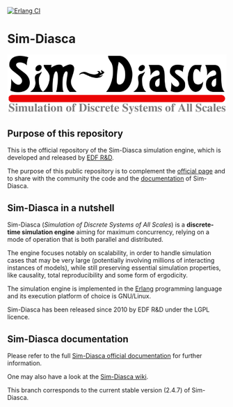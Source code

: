 [![Erlang CI](https://github.com/Olivier-Boudeville-EDF/Sim-Diasca/actions/workflows/erlang-ci.yml/badge.svg)](https://github.com/Olivier-Boudeville-EDF/Sim-Diasca/actions/workflows/erlang-ci.yml)
# Sim-Diasca

![](/sim-diasca/doc/common-elements/edf-related/sim-diasca.png)


## Purpose of this repository

This is the official repository of the Sim-Diasca simulation engine, which is developed and released by [EDF R&D](https://www.edf.fr/en/the-edf-group/inventing-the-future-of-energy/r-d-global-expertise).

The purpose of this public repository is to complement the [official page](https://www.edf.fr/en/the-edf-group/inventing-the-future-of-energy/r-d-global-expertise/our-offers/simulation-softwares/sim-diasca) and to share with the community the code and the [documentation](http://olivier-boudeville-edf.github.io/Sim-Diasca/) of Sim-Diasca.


## Sim-Diasca in a nutshell

Sim-Diasca (*Simulation of Discrete Systems of All Scales*) is a **discrete-time simulation engine** aiming for maximum concurrency, relying on a mode of operation that is both parallel and distributed.

The engine focuses notably on scalability, in order to handle simulation cases that may be very large (potentially involving millions of interacting instances of models), while still preserving essential simulation properties, like causality, total reproducibility and some form of ergodicity.

The simulation engine is implemented in the [Erlang](http://erlang.org) programming language and its execution platform of choice is GNU/Linux.

Sim-Diasca has been released since 2010 by EDF R&D under the LGPL licence.

<!--

For more information, please refer to the *Sim-Diasca Technical Manual*.

Until the various elements are available online, please [contact us](https://www.edf.fr/en/the-edf-group/world-s-largest-power-company/activities/research-and-development/scientific-communities/simulation-softwares?logiciel=10832) for an archived copy of the last stable version and its related documentation. -->


## Sim-Diasca documentation

Please refer to the full [Sim-Diasca official documentation](http://olivier-boudeville-edf.github.io/Sim-Diasca/) for further information.

One may also have a look at the [Sim-Diasca wiki](https://github.com/Olivier-Boudeville-EDF/Sim-Diasca/wiki).

This branch corresponds to the current stable version (2.4.7) of Sim-Diasca.
